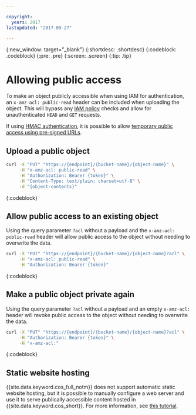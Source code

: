```yaml
---

copyright:
  years: 2017
lastupdated: "2017-09-27"

---
```

{:new_window: target="_blank"}
{:shortdesc: .shortdesc}
{:codeblock: .codeblock}
{:pre: .pre}
{:screen: .screen}
{:tip: .tip}

# Allowing public access

To make an object publicly accessible when using IAM for authentication, an `x-amz-acl: public-read` header can be included when uploading the object.  This will bypass any [IAM policy](/docs/services/cloud-object-storage/iam/overview.html) checks and allow for unauthenticated `HEAD` and `GET` requests.

If using [HMAC authentication](/docs/services/cloud-object-storage/hmac/hmac-signature.html), it is possible to allow [temporary public access using pre-signed URLs](/docs/services/cloud-object-storage/hmac/presigned-urls.html).

## Upload a public object

```sh
curl -X "PUT" "https://{endpoint}/{bucket-name}/{object-name}" \
     -H "x-amz-acl: public-read" \
     -H "Authorization: Bearer {token}" \
     -H "Content-Type: text/plain; charset=utf-8" \
     -d "{object-contents}"
```
{:codeblock}

## Allow public access to an existing object
Using the query parameter `?acl` without a payload and the `x-amz-acl: public-read` header will allow public access to the object without needing to overwrite the data.

```sh
curl -X "PUT" "https://{endpoint}/{bucket-name}/{object-name}?acl" \
     -H "x-amz-acl: public-read" \
     -H "Authorization: Bearer {token}"
```
{:codeblock}

## Make a public object private again
Using the query parameter `?acl` without a payload and an empty `x-amz-acl:` header will revoke public access to the object without needing to overwrite the data.

```sh
curl -X "PUT" "https://{endpoint}/{bucket-name}/{object-name}?acl" \
     -H "Authorization: Bearer {token}" \
     -H "x-amz-acl:"
```
{:codeblock}

## Static website hosting

{{site.data.keyword.cos_full_notm}} does not support automatic static website hosting, but it is possible to manually configure a web server and use it to serve publically accessible content hosted in {{site.data.keyword.cos_short}}.  For more information, see [this tutorial](https://www.ibm.com/blogs/bluemix/2017/03/static-websites-cloud-object-storage-cos/).
